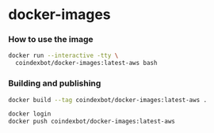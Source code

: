 # docker-images

### How to use the image

```bash
docker run --interactive -tty \
  coindexbot/docker-images:latest-aws bash
```

### Building and publishing

```bash
docker build --tag coindexbot/docker-images:latest-aws .

docker login
docker push coindexbot/docker-images:latest-aws
```
